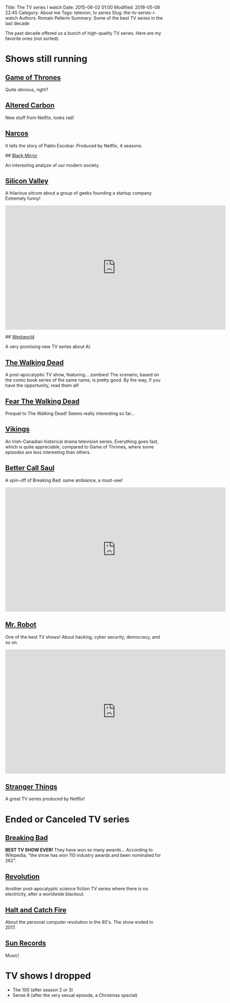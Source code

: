Title: The TV series I watch
Date: 2015-06-02 01:00
Modified: 2018-05-08 22:45
Category: About me
Tags: televion, tv series
Slug: the-tv-series-i-watch
Authors: Romain Pellerin
Summary: Some of the best TV series in the last decade

The past decade offered us a bunch of high-quality TV series. Here are my favorite ones (not sorted).

# Shows still running

## [Game of Thrones](http://en.wikipedia.org/wiki/Game_of_Thrones)

Quite obvious, right?

## [Altered Carbon](https://en.wikipedia.org/wiki/Altered_Carbon_(TV_series))

New stuff from Netflix, looks rad!

## [Narcos](https://en.wikipedia.org/wiki/Narcos)

It tells the story of Pablo Escobar. Produced by Netflix, 4 seasons.

## [Black Mirror](https://en.wikipedia.org/wiki/Black_Mirror)

An interesting analyze of our modern society.

## [Silicon Valley](http://en.wikipedia.org/wiki/Silicon_Valley_%28TV_series%29)

A hilarious sitcom about a group of geeks founding a startup company. Extremely funny!

<iframe width="700" height="394" src="https://www.youtube-nocookie.com/embed/69V__a49xtw?rel=0" frameborder="0" allowfullscreen></iframe>

## [Westworld](https://en.wikipedia.org/wiki/Westworld_(TV_series))

A very promising new TV series about AI.

## [The Walking Dead](http://en.wikipedia.org/wiki/The_Walking_Dead_%28TV_series%29)

A post-apocalyptic TV show, featuring... zombies! The scenario, based on the comic book series of the same name, is pretty good. By the way, if you have the opportunity, read them all!

## [Fear The Walking Dead](https://en.wikipedia.org/wiki/Fear_the_Walking_Dead)

Prequel to The Walking Dead! Seems really interesting so far...

## [Vikings](http://en.wikipedia.org/wiki/Vikings_%28TV_series%29)

An Irish-Canadian historical drama television series. Everything goes fast, which is quite appreciable, compared to Game of Thrones, where some episodes are less interesting than others.

## [Better Call Saul](http://en.wikipedia.org/wiki/Better_Call_Saul)

A spin-off of Breaking Bad: same ambiance, a must-see!

<iframe width="700" height="394" src="https://www.youtube-nocookie.com/embed/9q4qzYrHVmI?rel=0" frameborder="0" allowfullscreen></iframe>

## [Mr. Robot](https://en.wikipedia.org/wiki/Mr._Robot_%28TV_series%29)

One of the best TV shows! About hacking, cyber security, democracy, and so on.

<iframe width="700" height="394" src="https://www.youtube-nocookie.com/embed/Ug4fRXGyIak?rel=0" frameborder="0" allowfullscreen></iframe>

## [Stranger Things](https://en.wikipedia.org/wiki/Stranger_Things_(TV_series))

A great TV series produced by Netflix!

# Ended or Canceled TV series

## [Breaking Bad](http://en.wikipedia.org/wiki/Breaking_Bad)

**BEST TV SHOW EVER!** They have won so many awards... According to Wikipedia, "the show has won 110 industry awards and been nominated for 262".

## [Revolution](http://en.wikipedia.org/wiki/Revolution_%28TV_series%29)

Another post-apocalyptic science fiction TV series where there is no electricity, after a worldwide blackout.

## [Halt and Catch Fire](https://en.wikipedia.org/wiki/Halt_and_Catch_Fire_(TV_series))

About the personal computer revolution in the 80's. The show ended in 2017.

## [Sun Records](https://en.wikipedia.org/wiki/Sun_Records_(TV_series))

Music!

# TV shows I dropped

- The 100 (after season 2 or 3)
- Sense 8 (after the very sexual episode, a Christmas special)
